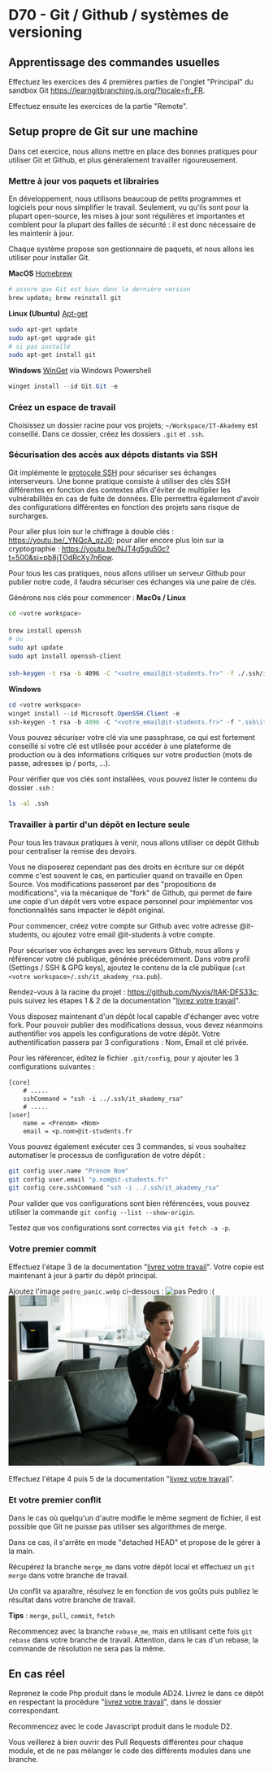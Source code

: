 # D70 - Git / Github / systèmes de versioning

## Apprentissage des commandes usuelles

Effectuez les exercices des 4 premières parties de l'onglet "Principal" du sandbox Git https://learngitbranching.js.org/?locale=fr_FR.

Effectuez ensuite les exercices de la partie "Remote".

## Setup propre de Git sur une machine

Dans cet exercice, nous allons mettre en place des bonnes pratiques pour utiliser Git et Github, et plus généralement travailler rigoureusement.

### Mettre à jour vos paquets et librairies

En développement, nous utilisons beaucoup de petits programmes et logiciels pour nous simplifier le travail. Seulement, vu qu'ils sont pour la plupart open-source, les mises à jour sont régulières et importantes et comblent pour la plupart des failles de sécurité : il est donc nécessaire de les maintenir à jour.

Chaque système propose son gestionnaire de paquets, et nous allons les utiliser pour installer Git.

**MacOS**
[Homebrew](https://brew.sh/)

```bash
# assure que Git est bien dans la dernière version
brew update; brew reinstall git
```

**Linux (Ubuntu)**
[Apt-get](https://doc.ubuntu-fr.org/apt)

```bash
sudo apt-get update
sudo apt-get upgrade git
# si pas installé
sudo apt-get install git
```

**Windows**
[WinGet](https://learn.microsoft.com/fr-fr/windows/package-manager/winget/) via Windows Powershell

```powershell
winget install --id Git.Git -e
```

### Créez un espace de travail

Choisissez un dossier racine pour vos projets; `~/Workspace/IT-Akademy` est conseillé.
Dans ce dossier, créez les dossiers `.git` et `.ssh`.

### Sécurisation des accès aux dépots distants via SSH

Git implémente le [protocole SSH](https://www.ssh.com/academy/ssh/openssh#ssh-key-management) pour sécuriser ses échanges interserveurs.
Une bonne pratique consiste à utiliser des clés SSH différentes en fonction des contextes afin d'éviter de multiplier les vulnérabilités en cas de fuite de données. Elle permettra également d'avoir des configurations différentes en fonction des projets sans risque de surcharges.

Pour aller plus loin sur le chiffrage à double clés : https://youtu.be/_YNQcA_qzJ0; pour aller encore plus loin sur la cryptographie :
https://youtu.be/NJT4g5gu50c?t=500&si=pb8jTOdRcXy7n6pw.

Pour tous les cas pratiques, nous allons utiliser un serveur Github pour publier notre code, il faudra sécuriser ces échanges via une paire de clés.

Générons nos clés pour commencer :
**MacOs / Linux**

```bash
cd <votre workspace>

brew install openssh
# ou
sudo apt update
sudo apt install openssh-client

ssh-keygen -t rsa -b 4096 -C "<votre_email@it-students.fr>" -f ./.ssh/it_akademy_rsa
```

**Windows**

```powershell
cd <votre workspace>
winget install --id Microsoft.OpenSSH.Client -e
ssh-keygen -t rsa -b 4096 -C "<votre_email@it-students.fr>" -f ".ssh\it_akademy_rsa"
```

Vous pouvez sécuriser votre clé via une passphrase, ce qui est fortement conseillé si votre clé est utilisée pour accéder à une plateforme de production ou à des informations critiques sur votre production (mots de passe, adresses ip / ports, ...).

Pour vérifier que vos clés sont installées, vous pouvez lister le contenu du dossier `.ssh` :

```bash
ls -al .ssh
```

### Travailler à partir d'un dépôt en lecture seule

Pour tous les travaux pratiques à venir, nous allons utiliser ce dépôt Github pour centraliser la remise des devoirs.

Vous ne disposerez cependant pas des droits en écriture sur ce dépôt comme c'est souvent le cas, en particulier quand on travaille en Open Source. Vos modifications passeront par des "propositions de modifications", via la mécanique de "fork" de Github, qui permet de faire une copie d'un dépôt vers votre espace personnel pour implémenter vos fonctionnalités sans impacter le dépôt original.

Pour commencer, créez votre compte sur Github avec votre adresse @it-students, ou ajoutez votre email @it-students à votre compte.

Pour sécuriser vos échanges avec les serveurs Github, nous allons y référencer votre clé publique, générée précédemment. Dans votre profil (Settings / SSH & GPG keys), ajoutez le contenu de la clé publique (`cat <votre workspace>/.ssh/it_akademy_rsa.pub`).

Rendez-vous à la racine du projet : https://github.com/Nyxis/ItAK-DFS33c; puis suivez les étapes 1 & 2 de la documentation "[livrez votre travail](../docs/workflow.md)".

Vous disposez maintenant d'un dépôt local capable d'échanger avec votre fork. Pour pouvoir publier des modifications dessus, vous devez néanmoins authentifier vos appels les configurations de votre dépôt.
Votre authentification passera par 3 configurations : Nom, Email et clé privée.

Pour les référencer, éditez le fichier `.git/config`, pour y ajouter les 3 configurations suivantes :

```config
[core]
    # .....
    sshCommand = "ssh -i ../.ssh/it_akademy_rsa"
    # .....
[user]
    name = <Prenom> <Nom>
    email = <p.nom>@it-students.fr
```

Vous pouvez également exécuter ces 3 commandes, si vous souhaitez automatiser le processus de configuration de votre dépôt :

```bash
git config user.name "Prénom Nom"
git config user.email "p.nom@it-students.fr"
git config core.sshCommand "ssh -i ../.ssh/it_akademy_rsa"
```

Pour valider que vos configurations sont bien référencées, vous pouvez utiliser la commande `git config --list --show-origin`.

Testez que vos configurations sont correctes via `git fetch -a -p`.

### Votre premier commit

Effectuez l'étape 3 de la documentation "[livrez votre travail](../docs/workflow.md)".
Votre copie est maintenant à jour à partir du dépôt principal.

Ajoutez l'image `pedro_panic.webp` ci-dessous :
![pas Pedro :(](./pedro_panic.webp)
![pas Pedro :(](./anne.webp)

Effectuez l'étape 4 puis 5 de la documentation "[livrez votre travail](../docs/workflow.md)".

### Et votre premier conflit

Dans le cas où quelqu'un d'autre modifie le même segment de fichier, il est possible que Git ne puisse pas utiliser ses algorithmes de merge.

Dans ce cas, il s'arrête en mode "detached HEAD" et propose de le gérer à la main.

Récupérez la branche `merge_me` dans votre dépôt local et effectuez un `git merge` dans votre branche de travail.

Un conflit va aparaître, résolvez le en fonction de vos goûts puis publiez le résultat dans votre branche de travail.

**Tips** : `merge`, `pull`, `commit`, `fetch`

Recommencez avec la branche `rebase_me`, mais en utilisant cette fois `git rebase` dans votre branche de travail.
Attention, dans le cas d'un rebase, la commande de résolution ne sera pas la même.

## En cas réel

Reprenez le code Php produit dans le module AD24.
Livrez le dans ce dépôt en respectant la procédure "[livrez votre travail](../docs/workflow.md)", dans le dossier correspondant.

Recommencez avec le code Javascript produit dans le module D2.

Vous veillerez à bien ouvrir des Pull Requests différentes pour chaque module, et de ne pas mélanger le code des différents modules dans une branche.
